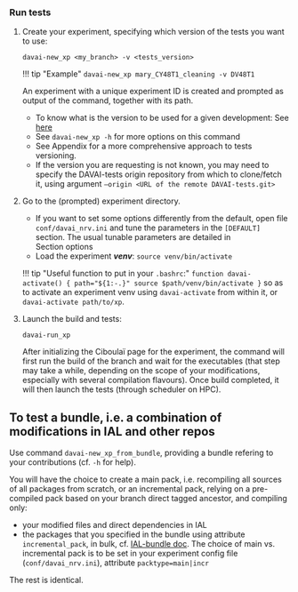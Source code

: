 ### Run tests

1. Create your experiment, specifying which version of the tests you want to use:

   ```
   davai-new_xp <my_branch> -v <tests_version>
   ```

   !!! tip "Example" 
       ```
       davai-new_xp mary_CY48T1_cleaning -v DV48T1
       ```
   
   An experiment with a unique experiment ID is created and prompted as output of the command, together with its path.

   - To know what is the version to be used for a given development: See [here](https://github.com/ACCORD-NWP/DAVAI-tests/wiki)
   - See `davai-new_xp -h` for more options on this command
   - See Appendix for a more comprehensive approach to tests versioning.
   - If the version you are requesting is not known, you may need to specify the DAVAI-tests origin repository from which to clone/fetch it, using argument `–origin <URL of the remote DAVAI-tests.git>`

2. Go to the (prompted) experiment directory.
   
   - If you want to set some options differently from the default, open file `conf/davai_nrv.ini` and tune the parameters in the `[DEFAULT]` section.
     The usual tunable parameters are detailed in Section options
   - Load the experiment _**venv**_: `source venv/bin/activate`

   !!! tip "Useful function to put in your `.bashrc`:"
       ```
       function davai-activate() {
         path="${1:-.}"
         source $path/venv/bin/activate
         }
       ```
       so as to activate an experiment venv using `davai-activate` from within it, or `davai-activate path/to/xp`.

3. Launch the build and tests:

   ```
   davai-run_xp
   ```

   After initializing the Ciboulaï page for the experiment, the command will first run the build of the branch and wait for the executables (that step may take a while, depending on the scope of your modifications, especially with several compilation flavours). Once build completed, it will then launch the tests (through scheduler on HPC).

## To test a bundle, i.e. a combination of modifications in IAL and other repos

Use command `davai-new_xp_from_bundle`, providing  a bundle refering to your contributions (cf. `-h` for help).

You will have the choice to create a main pack, i.e. recompiling all sources of all packages from scratch, or an incremental pack, relying on a pre-compiled pack based on your branch direct tagged ancestor, and compiling only:
* your modified files and direct dependencies in IAL
* the packages that you specified in the bundle using attribute `incremental_pack`, in bulk, cf. [IAL-bundle doc](https://github.com/ACCORD-NWP/IAL-bundle?tab=readme-ov-file#about-the-bundle-approach).
The choice of main vs. incremental pack is to be set in your experiment config file (`conf/davai_nrv.ini`), attribute `packtype=main|incr`

The rest is identical.
